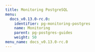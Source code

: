 ```yaml
---
title: Monitoring PostgreSQL
menu:
  docs_v0.13.0-rc.0:
    identifier: pg-monitoring-postgres
    name: Monitoring
    parent: pg-postgres-guides
    weight: 50
menu_name: docs_v0.13.0-rc.0
---
```


